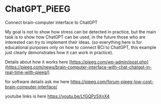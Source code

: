 # ChatGPT_PiEEG
Connect brain-computer interface to ChatGPT

My goal is not to show how stress can be detected in practice, but the main task is to show how ChatGPT can be used, in the future those who are interested can try to implement their ideas. (so everything here is for educational purposes only on how to connect BCI to ChatGPT, this example just clearly demonstrates how it can work in practice).

Details about how it works here 
[https://pieeg.com/wp-admin/post.php](https://pieeg.com/news/brain-computer-interface-with-chat-chatgpt-in-real-time-with-pieeg/)

for software details ask me here 
https://pieeg.com/forum-pieeg-low-cost-brain-computer-interface/  

youtube links is here https://youtu.be/LfGQPz5XnX4  


